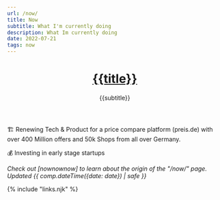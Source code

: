 ```yaml
---
url: /now/
title: Now
subtitle: What I'm currently doing
description: What Im currently doing
date: 2022-07-21
tags: now
---
```


<header>

# [{{title}}](/)

{{subtitle}}

</header><section>
🏗️ Renewing Tech & Product for a price compare platform (preis.de) with over 400 Million offers and 50k Shops from all over Germany. 

💰 Investing in early stage startups
 


</section><footer>

_Check out [nownownow] to learn about the origin of the "/now/" page. Updated {{ comp.dateTime({date: date}) | safe }}_

</footer>

{% include "links.njk" %}
